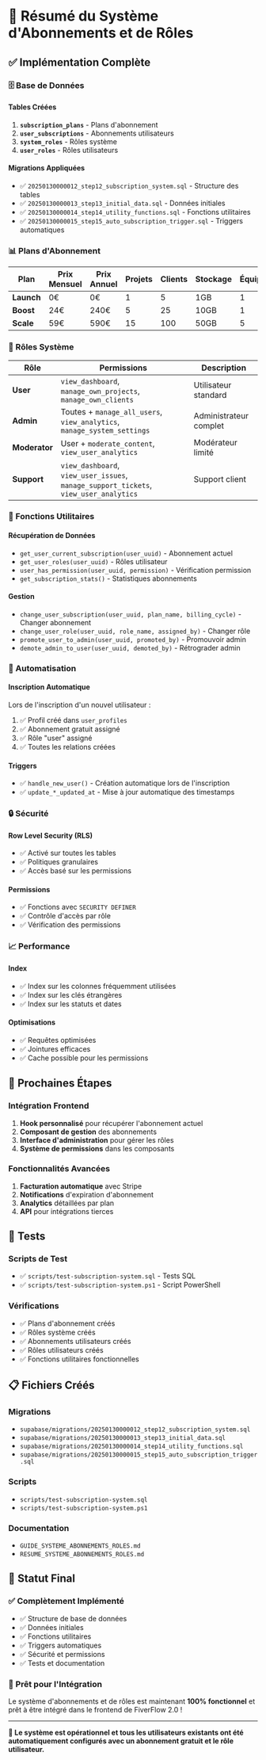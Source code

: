 # 🎯 Résumé du Système d'Abonnements et de Rôles

## ✅ **Implémentation Complète**

### **🗄️ Base de Données**

#### **Tables Créées**
1. **`subscription_plans`** - Plans d'abonnement
2. **`user_subscriptions`** - Abonnements utilisateurs
3. **`system_roles`** - Rôles système
4. **`user_roles`** - Rôles utilisateurs

#### **Migrations Appliquées**
- ✅ `20250130000012_step12_subscription_system.sql` - Structure des tables
- ✅ `20250130000013_step13_initial_data.sql` - Données initiales
- ✅ `20250130000014_step14_utility_functions.sql` - Fonctions utilitaires
- ✅ `20250130000015_step15_auto_subscription_trigger.sql` - Triggers automatiques

### **📊 Plans d'Abonnement**

| Plan | Prix Mensuel | Prix Annuel | Projets | Clients | Stockage | Équipe |
|------|--------------|-------------|---------|---------|----------|--------|
| **Launch** | 0€ | 0€ | 1 | 5 | 1GB | 1 |
| **Boost** | 24€ | 240€ | 5 | 25 | 10GB | 1 |
| **Scale** | 59€ | 590€ | 15 | 100 | 50GB | 5 |

### **👥 Rôles Système**

| Rôle | Permissions | Description |
|------|-------------|-------------|
| **User** | `view_dashboard`, `manage_own_projects`, `manage_own_clients` | Utilisateur standard |
| **Admin** | Toutes + `manage_all_users`, `view_analytics`, `manage_system_settings` | Administrateur complet |
| **Moderator** | User + `moderate_content`, `view_user_analytics` | Modérateur limité |
| **Support** | `view_dashboard`, `view_user_issues`, `manage_support_tickets`, `view_user_analytics` | Support client |

### **🔧 Fonctions Utilitaires**

#### **Récupération de Données**
- `get_user_current_subscription(user_uuid)` - Abonnement actuel
- `get_user_roles(user_uuid)` - Rôles utilisateur
- `user_has_permission(user_uuid, permission)` - Vérification permission
- `get_subscription_stats()` - Statistiques abonnements

#### **Gestion**
- `change_user_subscription(user_uuid, plan_name, billing_cycle)` - Changer abonnement
- `change_user_role(user_uuid, role_name, assigned_by)` - Changer rôle
- `promote_user_to_admin(user_uuid, promoted_by)` - Promouvoir admin
- `demote_admin_to_user(user_uuid, demoted_by)` - Rétrograder admin

### **🔄 Automatisation**

#### **Inscription Automatique**
Lors de l'inscription d'un nouvel utilisateur :
1. ✅ Profil créé dans `user_profiles`
2. ✅ Abonnement gratuit assigné
3. ✅ Rôle "user" assigné
4. ✅ Toutes les relations créées

#### **Triggers**
- ✅ `handle_new_user()` - Création automatique lors de l'inscription
- ✅ `update_*_updated_at` - Mise à jour automatique des timestamps

### **🔒 Sécurité**

#### **Row Level Security (RLS)**
- ✅ Activé sur toutes les tables
- ✅ Politiques granulaires
- ✅ Accès basé sur les permissions

#### **Permissions**
- ✅ Fonctions avec `SECURITY DEFINER`
- ✅ Contrôle d'accès par rôle
- ✅ Vérification des permissions

### **📈 Performance**

#### **Index**
- ✅ Index sur les colonnes fréquemment utilisées
- ✅ Index sur les clés étrangères
- ✅ Index sur les statuts et dates

#### **Optimisations**
- ✅ Requêtes optimisées
- ✅ Jointures efficaces
- ✅ Cache possible pour les permissions

## 🚀 **Prochaines Étapes**

### **Intégration Frontend**
1. **Hook personnalisé** pour récupérer l'abonnement actuel
2. **Composant de gestion** des abonnements
3. **Interface d'administration** pour gérer les rôles
4. **Système de permissions** dans les composants

### **Fonctionnalités Avancées**
1. **Facturation automatique** avec Stripe
2. **Notifications** d'expiration d'abonnement
3. **Analytics** détaillées par plan
4. **API** pour intégrations tierces

## 🧪 **Tests**

### **Scripts de Test**
- ✅ `scripts/test-subscription-system.sql` - Tests SQL
- ✅ `scripts/test-subscription-system.ps1` - Script PowerShell

### **Vérifications**
- ✅ Plans d'abonnement créés
- ✅ Rôles système créés
- ✅ Abonnements utilisateurs créés
- ✅ Rôles utilisateurs créés
- ✅ Fonctions utilitaires fonctionnelles

## 📋 **Fichiers Créés**

### **Migrations**
- `supabase/migrations/20250130000012_step12_subscription_system.sql`
- `supabase/migrations/20250130000013_step13_initial_data.sql`
- `supabase/migrations/20250130000014_step14_utility_functions.sql`
- `supabase/migrations/20250130000015_step15_auto_subscription_trigger.sql`

### **Scripts**
- `scripts/test-subscription-system.sql`
- `scripts/test-subscription-system.ps1`

### **Documentation**
- `GUIDE_SYSTEME_ABONNEMENTS_ROLES.md`
- `RESUME_SYSTEME_ABONNEMENTS_ROLES.md`

## 🎉 **Statut Final**

### **✅ Complètement Implémenté**
- ✅ Structure de base de données
- ✅ Données initiales
- ✅ Fonctions utilitaires
- ✅ Triggers automatiques
- ✅ Sécurité et permissions
- ✅ Tests et documentation

### **🎯 Prêt pour l'Intégration**
Le système d'abonnements et de rôles est maintenant **100% fonctionnel** et prêt à être intégré dans le frontend de FiverFlow 2.0 !

---

**🚀 Le système est opérationnel et tous les utilisateurs existants ont été automatiquement configurés avec un abonnement gratuit et le rôle utilisateur.**
